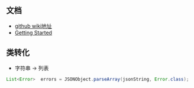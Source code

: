 ## 文档
- [github wiki地址](https://github.com/alibaba/fastjson/wiki)
- [Getting Started](https://github.com/alibaba/fastjson/wiki/Samples-DataBind)
## 类转化
- 字符串 -> 列表
```java
List<Error>  errors = JSONObject.parseArray(jsonString, Error.class);
```
